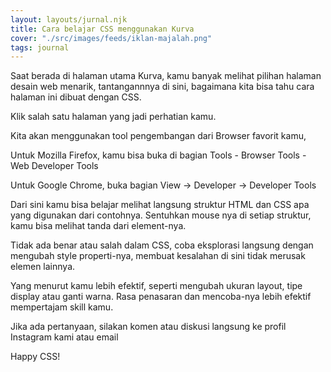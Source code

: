 ```yaml
---
layout: layouts/jurnal.njk
title: Cara belajar CSS menggunakan Kurva
cover: "./src/images/feeds/iklan-majalah.png"
tags: journal
---
```


Saat berada di halaman utama Kurva, kamu banyak melihat pilihan halaman desain web menarik, tantangannnya di sini, bagaimana kita bisa tahu cara
halaman ini dibuat dengan CSS.

Klik salah satu halaman yang jadi perhatian kamu.

Kita akan menggunakan tool pengembangan dari Browser favorit kamu,

Untuk Mozilla Firefox, kamu bisa buka di bagian Tools - Browser Tools - Web Developer Tools

Untuk Google Chrome, buka bagian View -> Developer -> Developer Tools

Dari sini kamu bisa belajar melihat langsung struktur HTML dan CSS apa yang digunakan dari contohnya. Sentuhkan mouse nya di setiap struktur, kamu bisa melihat tanda dari element-nya.

Tidak ada benar atau salah dalam CSS, coba eksplorasi langsung dengan mengubah style properti-nya, membuat kesalahan di sini tidak merusak elemen lainnya. 

Yang menurut kamu lebih efektif, seperti mengubah ukuran layout, tipe display atau ganti warna. Rasa penasaran dan mencoba-nya lebih efektif mempertajam skill kamu.

Jika ada pertanyaan, silakan komen atau diskusi langsung ke profil Instagram kami atau email

Happy CSS!



